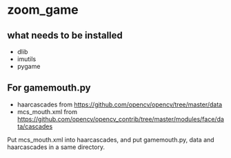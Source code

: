 # zoom_game

## what needs to be installed
- dlib
- imutils
- pygame

## For gamemouth.py

- haarcascades from https://github.com/opencv/opencv/tree/master/data
- mcs_mouth.xml from https://github.com/opencv/opencv_contrib/tree/master/modules/face/data/cascades

Put mcs_mouth.xml into haarcascades, and put gamemouth.py, data and haarcascades in a same directory.
